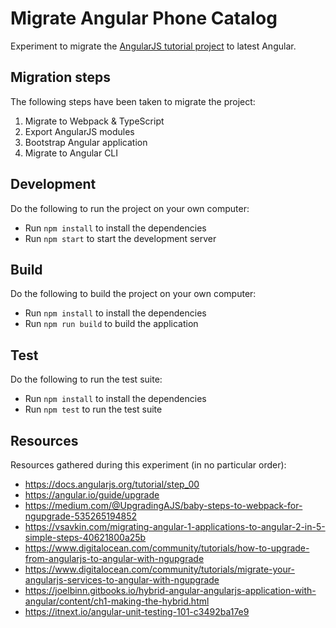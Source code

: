 # Migrate Angular Phone Catalog

Experiment to migrate the [AngularJS tutorial project](./PHONECAT.md) to latest Angular.

## Migration steps

The following steps have been taken to migrate the project:

1. Migrate to Webpack & TypeScript
2. Export AngularJS modules
3. Bootstrap Angular application
4. Migrate to Angular CLI

## Development

Do the following to run the project on your own computer:

- Run `npm install` to install the dependencies
- Run `npm start` to start the development server

## Build

Do the following to build the project on your own computer:

- Run `npm install` to install the dependencies
- Run `npm run build` to build the application

## Test

Do the following to run the test suite:

- Run `npm install` to install the dependencies
- Run `npm test` to run the test suite

## Resources

Resources gathered during this experiment (in no particular order):

- https://docs.angularjs.org/tutorial/step_00
- https://angular.io/guide/upgrade
- https://medium.com/@UpgradingAJS/baby-steps-to-webpack-for-ngupgrade-535265194852
- https://vsavkin.com/migrating-angular-1-applications-to-angular-2-in-5-simple-steps-40621800a25b
- https://www.digitalocean.com/community/tutorials/how-to-upgrade-from-angularjs-to-angular-with-ngupgrade
- https://www.digitalocean.com/community/tutorials/migrate-your-angularjs-services-to-angular-with-ngupgrade
- https://joelbinn.gitbooks.io/hybrid-angular-angularjs-application-with-angular/content/ch1-making-the-hybrid.html
- https://itnext.io/angular-unit-testing-101-c3492ba17e9
